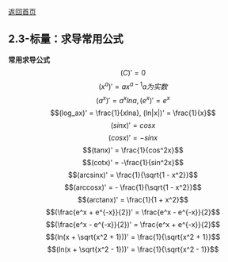 [返回首页](../README.md)

## 2.3-标量：求导常用公式


**常用求导公式**
$$(C)'=0$$
$$(x^a)' = ax^{a-1} a为实数$$
$$(a^x)' = a^x lna, (e^x)' = e^x$$
$$(log_ax)' = \frac{1}{xlna}, (ln|x|)' = \frac{1}{x}$$
$$(sinx)' = cosx$$
$$(cosx)' = -sinx$$
$$(tanx)' = \frac{1}{cos^2x}$$
$$(cotx)' = -\frac{1}{sin^2x}$$
$$(arcsinx)' = \frac{1}{\sqrt{1 - x^2}}$$
$$(arccosx)' = - \frac{1}{\sqrt{1 - x^2}}$$
$$(arctanx)' = \frac{1}{1 + x^2}$$
$$(\frac{e^x + e^{-x}}{2})' = \frac{e^x - e^{-x}}{2}$$
$$(\frac{e^x - e^{-x}}{2})' = \frac{e^x + e^{-x}}{2}$$
$$(ln(x + \sqrt{x^2 + 1}))' = \frac{1}{\sqrt{x^2 + 1}}$$
$$(ln(x + \sqrt{x^2 - 1}))' = \frac{1}{\sqrt{x^2 - 1}}$$